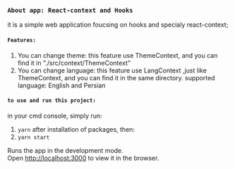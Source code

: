 ### `About app: React-context and Hooks`
it is a simple web application foucsing on hooks and specialy react-context;

#### `Features:`
1) You can change theme: this feature use ThemeContext, and you can find it in "./src/context/ThemeContext"
2) You can change language: this feature use LangContext ,just like ThemeContext, and you can find it in the same directory.
	supported language: English and Persian	


#### `to use and run this project:`
in your cmd console, simply run:
1) `yarn`
	after installation of packages, then:
2) `yarn start`

Runs the app in the development mode.<br />
Open [http://localhost:3000](http://localhost:3000) to view it in the browser.

